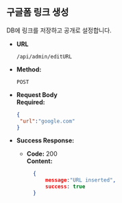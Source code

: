 **구글폼 링크 생성**
----
DB에 링크를 저장하고 공개로 설정합니다.


* **URL**

  `/api/admin/editURL`

* **Method:**

  `POST`

* **Request Body** <br/>
  **Required:** <br/>
  ```json
  {
   "url":"google.com"
  }
  ```


* **Success Response:**

    * **Code:** 200 <br />
      **Content:** <br/>
      ```json
        {
            message:"URL inserted",
            success: true
        }
      ```